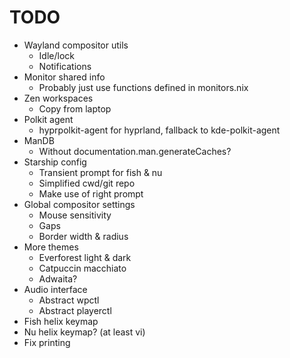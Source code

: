 # TODO
* Wayland compositor utils
  * Idle/lock
  * Notifications
* Monitor shared info
  * Probably just use functions defined in monitors.nix
* Zen workspaces
  * Copy from laptop
* Polkit agent
  * hyprpolkit-agent for hyprland, fallback to kde-polkit-agent
* ManDB
  * Without documentation.man.generateCaches?
* Starship config
  * Transient prompt for fish & nu
  * Simplified cwd/git repo
  * Make use of right prompt
* Global compositor settings
  * Mouse sensitivity
  * Gaps
  * Border width & radius
* More themes
  * Everforest light & dark
  * Catpuccin macchiato
  * Adwaita?
* Audio interface
  * Abstract wpctl
  * Abstract playerctl
* Fish helix keymap
* Nu helix keymap? (at least vi)
* Fix printing
